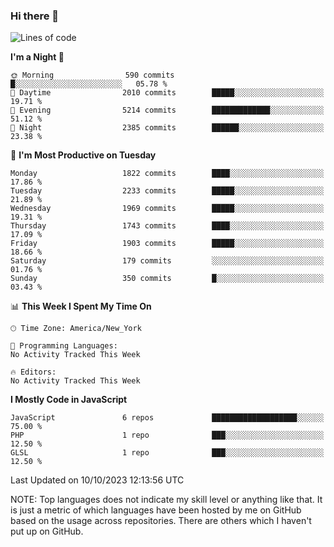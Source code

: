 ### Hi there 👋

<!--
**LynxJinxxy/LynxJinxxy** is a ✨ _special_ ✨ repository because its `README.md` (this file) appears on your GitHub profile.

Here are some ideas to get you started:

- 🔭 I’m currently working on ...
- 🌱 I’m currently learning ...
- 👯 I’m looking to collaborate on ...
- 🤔 I’m looking for help with ...
- 💬 Ask me about ...
- 📫 How to reach me: ...
- 😄 Pronouns: ...
- ⚡ Fun fact: ...
-->

<!--START_SECTION:waka-->
![Lines of code](https://img.shields.io/badge/From%20Hello%20World%20I%27ve%20Written-22.4%20million%20lines%20of%20code-blue)

**I'm a Night 🦉** 

```text
🌞 Morning                590 commits         █░░░░░░░░░░░░░░░░░░░░░░░░   05.78 % 
🌆 Daytime                2010 commits        █████░░░░░░░░░░░░░░░░░░░░   19.71 % 
🌃 Evening                5214 commits        █████████████░░░░░░░░░░░░   51.12 % 
🌙 Night                  2385 commits        ██████░░░░░░░░░░░░░░░░░░░   23.38 % 
```
📅 **I'm Most Productive on Tuesday** 

```text
Monday                   1822 commits        ████░░░░░░░░░░░░░░░░░░░░░   17.86 % 
Tuesday                  2233 commits        █████░░░░░░░░░░░░░░░░░░░░   21.89 % 
Wednesday                1969 commits        █████░░░░░░░░░░░░░░░░░░░░   19.31 % 
Thursday                 1743 commits        ████░░░░░░░░░░░░░░░░░░░░░   17.09 % 
Friday                   1903 commits        █████░░░░░░░░░░░░░░░░░░░░   18.66 % 
Saturday                 179 commits         ░░░░░░░░░░░░░░░░░░░░░░░░░   01.76 % 
Sunday                   350 commits         █░░░░░░░░░░░░░░░░░░░░░░░░   03.43 % 
```


📊 **This Week I Spent My Time On** 

```text
🕑︎ Time Zone: America/New_York

💬 Programming Languages: 
No Activity Tracked This Week

🔥 Editors: 
No Activity Tracked This Week
```

**I Mostly Code in JavaScript** 

```text
JavaScript               6 repos             ███████████████████░░░░░░   75.00 % 
PHP                      1 repo              ███░░░░░░░░░░░░░░░░░░░░░░   12.50 % 
GLSL                     1 repo              ███░░░░░░░░░░░░░░░░░░░░░░   12.50 % 
```




 Last Updated on 10/10/2023 12:13:56 UTC
<!--END_SECTION:waka-->
NOTE: Top languages does not indicate my skill level or anything like that. It is just a metric of which languages have been hosted by me on GitHub based on the usage across repositories. There are others which I haven't put up on GitHub.
